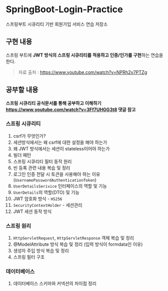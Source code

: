 # SpringBoot-Login-Practice
스프링부트 시큐리티 기반 회원가입 서비스 연습 저장소

## 구현 내용
스프링 부트에 **JWT 방식의 스프링 시큐리티를 적용하고 인증/인가를 구현**하는 연습을 한다.

> 자료 출처 : https://www.youtube.com/watch?v=NPRh2v7PTZg

## 공부할 내용

**스프링 시큐리티 공식문서를 통해 공부하고 이해하기
https://www.youtube.com/watch?v=3Ff7UHGG3t8 댓글 참고**

### 스프링 시큐리티
1. csrf가 무엇인가?
2. 세션방식에서는 왜 csrf에 대한 설정을 해야 하는가
3. 왜 JWT 방식에서는 세션이 stateless이어야 하는가
4. 빌더 패턴
5. 스프링 시큐리티 필터 동작 원리
6. 빈 등록 관련 내용 복습 및 정리
7. 로그인 인증 전달 시 토큰을 사용해야 하는 이유(`UsernamePasswordAuthenticationToken`)
8. `UserDetailsSerivice` 인터페이스의 역할 및 기능
9. `UserDetails`의 역할(DTO) 및 기능
10. JWT 암호화 방식 - `HS256`
11. `SecurityContextHolder` - 세션관리
12. JWT 세션 동작 방식

### 스프링 원리
1. `HttpServletRequest`, `HttpServletResponse` 객체 복습 및 정리
2. @ModelAttribute 방식 복습 및 정리 (입력 방식이 formdata인 이유)
2. 생성자 주입 방식 복습 및 정리
3. 스프링 필터 구조

### 데이터베이스
1. 데이터베이스 스키마와 커넥션의 차이점 정리
